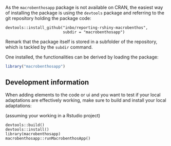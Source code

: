 
As the `macrobenthosapp` package is not available on CRAN, the easiest way of installing the package is using the `devtools` package and referring to the git repository holding the package code:

```
devtools::install_github("inbo/reporting-rshiny-macrobenthos",
                         subdir = "macrobenthosapp")
```

Remark that the package itself is stored in a subfolder of the repository, which is tackled by the `subdir` command.

One installed, the functionalities can be derived by loading the package:

``` r
library("macrobenthosapp")
```

## Development information

When adding elements to the code or ui and you want to test if your local adaptations are effectively working, make sure to build and install your local adaptations:

(assuming your working in a Rstudio project)

```
devtools::build()
devtools::install()
library(macrobenthosapp)
macrobenthosapp::runMacrobenthosApp()
```
